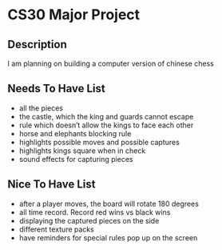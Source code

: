 # CS30 Major Project

## Description
I am planning on building a computer version of chinese chess

## Needs To Have List
- all the pieces
- the castle, which the king and guards cannot escape
- rule which doesn’t allow the kings to face each other
- horse and elephants blocking rule
- highlights possible moves and possible captures
- highlights kings square when in check
- sound effects for capturing pieces


## Nice To Have List
- after a player moves, the board will rotate 180 degrees
- all time record. Record red wins vs black wins
- displaying the captured pieces on the side
- different texture packs
- have reminders for special rules pop up on the screen

